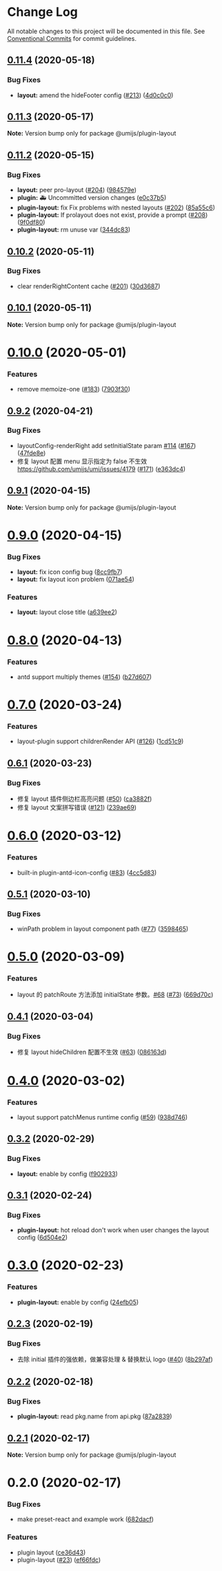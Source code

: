 # Change Log

All notable changes to this project will be documented in this file. See [Conventional Commits](https://conventionalcommits.org) for commit guidelines.

## [0.11.4](https://github.com/umijs/plugins/compare/@umijs/plugin-layout@0.11.3...@umijs/plugin-layout@0.11.4) (2020-05-18)

### Bug Fixes

- **layout:** amend the hideFooter config ([#213](https://github.com/umijs/plugins/issues/213)) ([4d0c0c0](https://github.com/umijs/plugins/commit/4d0c0c03ebb44d49b09937633d9fdc7452c2aa80))

## [0.11.3](https://github.com/umijs/plugins/compare/@umijs/plugin-layout@0.11.2...@umijs/plugin-layout@0.11.3) (2020-05-17)

**Note:** Version bump only for package @umijs/plugin-layout

## [0.11.2](https://github.com/umijs/plugins/compare/@umijs/plugin-layout@0.10.2...@umijs/plugin-layout@0.11.2) (2020-05-15)

### Bug Fixes

- **layout:** peer pro-layout ([#204](https://github.com/umijs/plugins/issues/204)) ([984579e](https://github.com/umijs/plugins/commit/984579e6828e95f3c763c00bff32e95024ebc090))
- **plugin:** 🚑 Uncommitted version changes ([e0c37b5](https://github.com/umijs/plugins/commit/e0c37b5594f3148ea3431c35aff98bfb9d5cf04a))
- **plugin-layout:** fix Fix problems with nested layouts ([#202](https://github.com/umijs/plugins/issues/202)) ([85a55c6](https://github.com/umijs/plugins/commit/85a55c6ed284cd7f95814aedd4b116e9c2a2240c))
- **plugin-layout:** If prolayout does not exist, provide a prompt ([#208](https://github.com/umijs/plugins/issues/208)) ([9f0df80](https://github.com/umijs/plugins/commit/9f0df8050671f4f05582dd222fe6539c2be97db9))
- **plugin-layout:** rm unuse var ([344dc83](https://github.com/umijs/plugins/commit/344dc83538b68b73165a8ba7afa1b89183a863c1))

## [0.10.2](https://github.com/umijs/plugins/compare/@umijs/plugin-layout@0.10.1...@umijs/plugin-layout@0.10.2) (2020-05-11)

### Bug Fixes

- clear renderRightContent cache ([#201](https://github.com/umijs/plugins/issues/201)) ([30d3687](https://github.com/umijs/plugins/commit/30d368727f43f38205c642d0452a054df4923153))

## [0.10.1](https://github.com/umijs/plugins/compare/@umijs/plugin-layout@0.10.0...@umijs/plugin-layout@0.10.1) (2020-05-11)

**Note:** Version bump only for package @umijs/plugin-layout

# [0.10.0](https://github.com/umijs/plugins/compare/@umijs/plugin-layout@0.9.2...@umijs/plugin-layout@0.10.0) (2020-05-01)

### Features

- remove memoize-one ([#183](https://github.com/umijs/plugins/issues/183)) ([7903f30](https://github.com/umijs/plugins/commit/7903f30d9b96542e0746915835b80823cd2301a1))

## [0.9.2](https://github.com/umijs/plugins/compare/@umijs/plugin-layout@0.9.1...@umijs/plugin-layout@0.9.2) (2020-04-21)

### Bug Fixes

- layoutConfig-renderRight add setInitialState param [#114](https://github.com/umijs/plugins/issues/114) ([#167](https://github.com/umijs/plugins/issues/167)) ([47fde8e](https://github.com/umijs/plugins/commit/47fde8e7987cb3f6cd8419139402f11aef545e9b))
- 修复 layout 配置 menu 显示指定为 false 不生效 https://github.com/umijs/umi/issues/4179 ([#171](https://github.com/umijs/plugins/issues/171)) ([e363dc4](https://github.com/umijs/plugins/commit/e363dc46e001e4926402243c6b74a531100b2833))

## [0.9.1](https://github.com/umijs/plugins/compare/@umijs/plugin-layout@0.9.0...@umijs/plugin-layout@0.9.1) (2020-04-15)

**Note:** Version bump only for package @umijs/plugin-layout

# [0.9.0](https://github.com/umijs/plugins/compare/@umijs/plugin-layout@0.8.0...@umijs/plugin-layout@0.9.0) (2020-04-15)

### Bug Fixes

- **layout:** fix icon config bug ([8cc9fb7](https://github.com/umijs/plugins/commit/8cc9fb7460c4e9c5a6a4d32399601ce0a7d05ce2))
- **layout:** fix layout icon problem ([071ae54](https://github.com/umijs/plugins/commit/071ae5426f5fdc9bffe1dba5f78cefd1b7383765))

### Features

- **layout:** layout close title ([a639ee2](https://github.com/umijs/plugins/commit/a639ee2ce4c83e327511c29663d4ef47a6a2937a))

# [0.8.0](https://github.com/umijs/plugins/compare/@umijs/plugin-layout@0.7.0...@umijs/plugin-layout@0.8.0) (2020-04-13)

### Features

- antd support multiply themes ([#154](https://github.com/umijs/plugins/issues/154)) ([b27d607](https://github.com/umijs/plugins/commit/b27d607f619aa98cc0cd86a7aef92310fd47a061))

# [0.7.0](https://github.com/umijs/plugins/compare/@umijs/plugin-layout@0.6.1...@umijs/plugin-layout@0.7.0) (2020-03-24)

### Features

- layout-plugin support childrenRender API ([#126](https://github.com/umijs/plugins/issues/126)) ([1cd51c9](https://github.com/umijs/plugins/commit/1cd51c99857b1e7b6b0f557000c6d6505b7e5f85))

## [0.6.1](https://github.com/umijs/plugins/compare/@umijs/plugin-layout@0.6.0...@umijs/plugin-layout@0.6.1) (2020-03-23)

### Bug Fixes

- 修复 layout 插件侧边栏高亮问题 ([#50](https://github.com/umijs/plugins/issues/50)) ([ca3882f](https://github.com/umijs/plugins/commit/ca3882fadb12f5ab7fbe31f9957dfdf740e1e036))
- 修复 layout 文案拼写错误 ([#121](https://github.com/umijs/plugins/issues/121)) ([239ae69](https://github.com/umijs/plugins/commit/239ae6920472ecd6cf2613df644579c43c12315e))

# [0.6.0](https://github.com/umijs/plugins/compare/@umijs/plugin-layout@0.5.1...@umijs/plugin-layout@0.6.0) (2020-03-12)

### Features

- built-in plugin-antd-icon-config ([#83](https://github.com/umijs/plugins/issues/83)) ([4cc5d83](https://github.com/umijs/plugins/commit/4cc5d834a15f71d0d9a5f22e238a901595667928))

## [0.5.1](https://github.com/umijs/plugins/compare/@umijs/plugin-layout@0.5.0...@umijs/plugin-layout@0.5.1) (2020-03-10)

### Bug Fixes

- winPath problem in layout component path ([#77](https://github.com/umijs/plugins/issues/77)) ([3598465](https://github.com/umijs/plugins/commit/359846555a0404d11127654d5431e1bb49b98493))

# [0.5.0](https://github.com/umijs/plugins/compare/@umijs/plugin-layout@0.4.1...@umijs/plugin-layout@0.5.0) (2020-03-09)

### Features

- layout 的 patchRoute 方法添加 initialState 参数。[#68](https://github.com/umijs/plugins/issues/68) ([#73](https://github.com/umijs/plugins/issues/73)) ([669d70c](https://github.com/umijs/plugins/commit/669d70ce90e9dab5df470175e2b54a3436262793))

## [0.4.1](https://github.com/umijs/plugins/compare/@umijs/plugin-layout@0.4.0...@umijs/plugin-layout@0.4.1) (2020-03-04)

### Bug Fixes

- 修复 layout hideChildren 配置不生效 ([#63](https://github.com/umijs/plugins/issues/63)) ([086163d](https://github.com/umijs/plugins/commit/086163d45c783d1ee6575922ff790d650c45233d))

# [0.4.0](https://github.com/umijs/plugins/compare/@umijs/plugin-layout@0.3.2...@umijs/plugin-layout@0.4.0) (2020-03-02)

### Features

- layout support patchMenus runtime config ([#59](https://github.com/umijs/plugins/issues/59)) ([938d746](https://github.com/umijs/plugins/commit/938d746228c951ee68de540885ec86ace40ee780))

## [0.3.2](https://github.com/umijs/plugins/compare/@umijs/plugin-layout@0.3.1...@umijs/plugin-layout@0.3.2) (2020-02-29)

### Bug Fixes

- **layout:** enable by config ([f902933](https://github.com/umijs/plugins/commit/f902933adc8cf429a1650f7aa92ea7742ec0cece))

## [0.3.1](https://github.com/umijs/plugins/compare/@umijs/plugin-layout@0.3.0...@umijs/plugin-layout@0.3.1) (2020-02-24)

### Bug Fixes

- **plugin-layout:** hot reload don't work when user changes the layout config ([6d504e2](https://github.com/umijs/plugins/commit/6d504e24deb48554e7ab9f431651be32b4cef49e))

# [0.3.0](https://github.com/umijs/plugins/compare/@umijs/plugin-layout@0.2.3...@umijs/plugin-layout@0.3.0) (2020-02-23)

### Features

- **plugin-layout:** enable by config ([24efb05](https://github.com/umijs/plugins/commit/24efb05705fea82201f67c0268553b7a267d6468))

## [0.2.3](https://github.com/umijs/plugins/compare/@umijs/plugin-layout@0.2.2...@umijs/plugin-layout@0.2.3) (2020-02-19)

### Bug Fixes

- 去除 initial 插件的强依赖，做兼容处理 & 替换默认 logo ([#40](https://github.com/umijs/plugins/issues/40)) ([8b297af](https://github.com/umijs/plugins/commit/8b297af24853cafeb65fe9772dbee605d46a3d30))

## [0.2.2](https://github.com/umijs/plugins/compare/@umijs/plugin-layout@0.2.1...@umijs/plugin-layout@0.2.2) (2020-02-18)

### Bug Fixes

- **plugin-layout:** read pkg.name from api.pkg ([87a2839](https://github.com/umijs/plugins/commit/87a2839675231c19c28013f7675167bd670cfe28))

## [0.2.1](https://github.com/umijs/plugins/compare/@umijs/plugin-layout@0.2.0...@umijs/plugin-layout@0.2.1) (2020-02-17)

**Note:** Version bump only for package @umijs/plugin-layout

# 0.2.0 (2020-02-17)

### Bug Fixes

- make preset-react and example work ([682dacf](https://github.com/umijs/plugins/commit/682dacf4ba42a04035d1cc4e3c0e9d5bc86de8d8))

### Features

- plugin layout ([ce36d43](https://github.com/umijs/plugins/commit/ce36d4327ded684af5c5846e574b5af20d0c708a))
- plugin-layout ([#23](https://github.com/umijs/plugins/issues/23)) ([ef66fdc](https://github.com/umijs/plugins/commit/ef66fdcee0b0086934d3ae070f3283394cc006d2))
